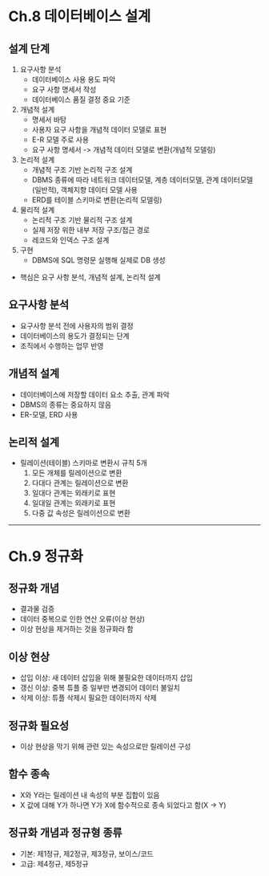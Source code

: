 # Ch.8 데이터베이스 설계

## 설계 단계

1. 요구사항 분석
    * 데이터베이스 사용 용도 파악
    * 요구 사항 명세서 작성
    * 데이터베이스 품질 결정 중요 기준
2. 개념적 설계
    * 명세서 바탕
    * 사용자 요구 사항을 개념적 데이터 모델로 표현
    * E-R 모델 주로 사용
    * 요구 사항 명세서 -> 개념적 데이터 모델로 변환(개념적 모델링)
3. 논리적 설계
    * 개념적 구조 기반 논리적 구조 설계
    * DBMS 종류에 따라 네트워크 데이터모델, 계층 데이터모델, 관계 데이터모델(일반적), 객체지향 데이터 모델 사용
    * ERD를 테이블 스키마로 변환(논리적 모델링)
4. 물리적 설계
    * 논리적 구조 기반 물리적 구조 설계
    * 실제 저장 위한 내부 저장 구조/접근 경로
    * 레코드와 인덱스 구조 설계
5. 구현
    * DBMS에 SQL 명령문 실행해 실제로 DB 생성
    
* 핵심은 요구 사항 분석, 개념적 설계, 논리적 설계

## 요구사항 분석

* 요구사항 분석 전에 사용자의 범위 결정
* 데이터베이스의 용도가 결정되는 단계
* 조직에서 수행하는 업무 반영

## 개념적 설계

* 데이터베이스에 저장할 데이터 요소 추출, 관계 파악
* DBMS의 종류는 중요하지 않음
* ER-모델, ERD 사용

## 논리적 설계

* 릴레이션(테이블) 스키마로 변환시 규칙 5개
    1. 모든 개체를 릴레이션으로 변환
    2. 다대다 관계는 릴레이션으로 변환
    3. 일대다 관계는 외래키로 표현
    4. 일대일 관계는 외래키로 표현
    5. 다중 값 속성은 릴레이션으로 변환

---

# Ch.9 정규화

## 정규화 개념

* 결과물 검증
* 데이터 중복으로 인한 연산 오류(이상 현상)
* 이상 현상을 제거하는 것을 정규화라 함

## 이상 현상

* 삽입 이상: 새 데이터 삽입을 위해 불필요한 데이터까지 삽입
* 갱신 이상: 중복 튜플 중 일부만 변경되어 데이터 불일치
* 삭제 이상: 튜플 삭제시 필요한 데이터까지 삭제

## 정규화 필요성

* 이상 현상을 막기 위해 관련 있는 속성으로만 릴레이션 구성

## 함수 종속

* X와 Y라는 릴레이션 내 속성의 부분 집합이 있음
* X 값에 대해 Y가 하나면 Y가 X에 함수적으로 종속 되었다고 함(X -> Y)

## 정규화 개념과 정규형 종류

* 기본: 제1정규, 제2정규, 제3정규, 보이스/코드
* 고급: 제4정규, 제5정규